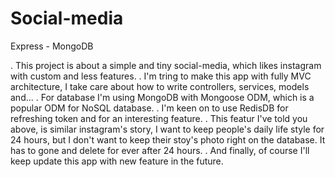 # Social-media
Express - MongoDB

. This project is about a simple and tiny social-media, which likes instagram with custom and less features.
. I'm tring to make this app with fully MVC architecture, I take care about how to write controllers, services, models and...
. For database I'm using MongoDB with Mongoose ODM, which is a popular ODM for NoSQL database.
. I'm keen on to use RedisDB for refreshing token and for an interesting feature.
. This featur I've told you above, is similar instagram's story, I want to keep people's daily life style for 24 hours, 
  but I don't want to keep their stoy's photo right on the database. It has to gone and delete for ever after 24 hours.
. And finally, of course I'll keep update this app with new feature in the future.
